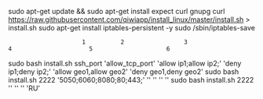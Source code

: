 

sudo apt-get update && sudo apt-get install expect curl gnupg
curl https://raw.githubusercontent.com/qiwiapp/install_linux/master/install.sh > install.sh
sudo apt-get install iptables-persistent -y
sudo /sbin/iptables-save

                         1          2                 3                    4                      5                     6
sudo bash install.sh ssh_port 'allow_tcp_port' 'allow ip1;allow ip2;' 'deny ip1;deny ip2;' 'allow geo1,allow geo2' 'deny geo1,deny geo2'
sudo bash install.sh 2222 '5050;6060;8080;80;443;' '' '' '' ''
sudo bash install.sh 2222 '' '' '' 'RU'
